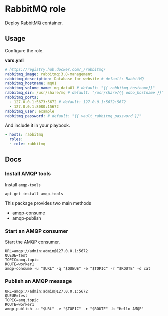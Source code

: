 # RabbitMQ role

Deploy RabbitMQ container.

## Usage

Configure the role.

**vars.yml**

```yml
# https://registry.hub.docker.com/_/rabbitmq/
rabbitmq_image: rabbitmq:3.8-management
rabbitmq_description: Database for website # default: RabbitMQ
rabbitmq_hostname: mq01
rabbitmq_volume_name: mq_data01 # default: "{{ rabbitmq_hostname}}"
rabbitmq_dir: /usr/share/mq # default: "/usr/share/{{ odoo_hostname }}"
rabbitmq_ports:
  - 127.0.0.1:5673:5672 # default: 127.0.0.1:5672:5672
  - 127.0.0.1:8080:15672
rabbitmq_user: example
rabbitmq_password: # default: "{{ vault_rabbitmq_password }}"
```

And include it in your playbook.

```yml
- hosts: rabbitmq
  roles:
  - role: rabbitmq
```

## Docs

### Install AMQP tools

Install `amqp-tools`

```console
apt-get install amqp-tools
```

This package provides two main methods

* amqp-consume
* amqp-publish

### Start an AMQP consumer

Start the AMQP consumer.

```console
URL=amqp://admin:admin@127.0.0.1:5672
QUEUE=test
TOPIC=amq.topic
ROUTE=worker1
amqp-consume -u "$URL" -q "$QUEUE" -e "$TOPIC" -r "$ROUTE" -d cat
```

### Publish an AMQP message

```console
URL=amqp://admin:admin@127.0.0.1:5672
QUEUE=test
TOPIC=amq.topic
ROUTE=worker1
amqp-publish -u "$URL" -e "$TOPIC" -r "$ROUTE" -b "Hello AMQP"
```